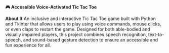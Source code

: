**🎮 Accessible Voice-Activated Tic Tac Toe**

**About It**
An inclusive and interactive Tic Tac Toe game built with Python and Tkinter that allows users to play using voice commands, mouse clicks, or even claps to restart the game. Designed for both able-bodied and visually impaired players, this project combines speech recognition, text-to-speech, and sound-based gesture detection to ensure an accessible and fun experience for all.
